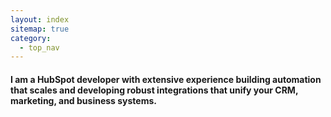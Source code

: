 ```yaml
---
layout: index
sitemap: true
category:
  - top_nav
---
```


#### I am a HubSpot developer with extensive experience building automation that scales and developing robust integrations that unify your CRM, marketing, and business systems.
